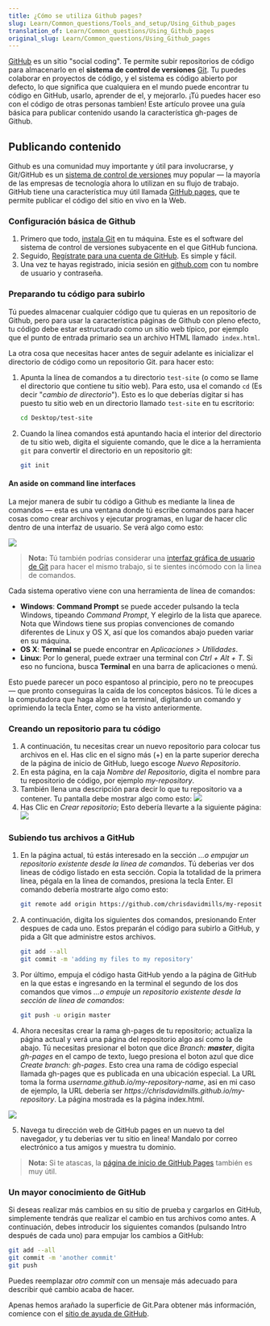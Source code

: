```yaml
---
title: ¿Cómo se utiliza Github pages?
slug: Learn/Common_questions/Tools_and_setup/Using_Github_pages
translation_of: Learn/Common_questions/Using_Github_pages
original_slug: Learn/Common_questions/Using_Github_pages
---
```


[GitHub](https://github.com/) es un sitio "social coding". Te permite subir repositorios de código para almacenarlo en el **sistema de control de versiones** [Git](http://git-scm.com/). Tu puedes colaborar en proyectos de código, y el sistema es código abierto por defecto, lo que significa que cualquiera en el mundo puede encontrar tu código en GitHub, usarlo, aprender de el, y mejorarlo. ¡Tú puedes hacer eso con el código de otras personas tambien! Este artículo provee una guía básica para publicar contenido usando la característica gh-pages de Github.

## Publicando contenido

Github es una comunidad muy importante y útil para involucrarse, y Git/GitHub es un [sistema de control de versiones](http://git-scm.com/book/en/v2/Getting-Started-About-Version-Control) muy popular — la mayoría de las empresas de tecnología ahora lo utilizan en su flujo de trabajo. GitHub tiene una característica muy útil llamada [GitHub pages](https://pages.github.com/), que te permite publicar el código del sitio en vivo en la Web.

### Configuración básica de Github

1.  Primero que todo, [instala Git](http://git-scm.com/downloads) en tu máquina. Este es el software del sistema de control de versiones subyacente en el que GitHub funciona.
2.  Seguido, [Regístrate para una cuenta de GitHub](https://github.com/join). Es simple y fácil.
3.  Una vez te hayas registrado, inicia sesión en [github.com](https://github.com) con tu nombre de usuario y contraseña.

### Preparando tu código para subirlo

Tú puedes almacenar cualquier código que tu quieras en un repositorio de Github, pero para usar la característica páginas de Github con pleno efecto, tu código debe estar estructurado como un sitio web típico, por ejemplo que el punto de entrada primario sea un archivo HTML llamado` index.html`.

La otra cosa que necesitas hacer antes de seguir adelante es inicializar el directorio de código como un repositorio Git. para hacer esto:

1.  Apunta la línea de comandos a tu directorio `test-site` (o como se llame el directorio que contiene tu sitio web). Para esto, usa el comando `cd` (Es decir "_cambio de directorio_"). Esto es lo que deberías digitar si has puesto tu sitio web en un directorio llamado `test-site` en tu escritorio:

    ```sh
    cd Desktop/test-site
    ```

2.  Cuando la línea comandos está apuntando hacia el interior del directorio de tu sitio web, digita el siguiente comando, que le dice a la herramienta `git` para convertir el directorio en un repositorio git:

    ```sh
    git init
    ```

#### An aside on command line interfaces

La mejor manera de subir tu código a Github es mediante la linea de comandos — esta es una ventana donde tú escribe comandos para hacer cosas como crear archivos y ejecutar programas, en lugar de hacer clic dentro de una interfaz de usuario. Se verá algo como esto:

![](https://mdn.mozillademos.org/files/9483/command-line.png)

> **Nota:** Tú también podrías considerar una [interfaz gráfica de usuario de Git](http://git-scm.com/downloads/guis) para hacer el mismo trabajo, si te sientes incómodo con la linea de comandos.

Cada sistema operativo viene con una herramienta de línea de comandos:

- **Windows**: **Command Prompt** se puede acceder pulsando la tecla Windows, tipeando _Command Prompt_, Y elegirlo de la lista que aparece. Nota que Windows tiene sus propias convenciones de comando diferentes de Linux y OS X, así que los comandos abajo pueden variar en su máquina.
- **OS X**: **Terminal** se puede encontrar en _Aplicaciones > Utilidades_.
- **Linux**: Por lo general, puede extraer una terminal con _Ctrl + Alt + T_. Si eso no funciona, busca **Terminal** en una barra de aplicaciones o menú.

Esto puede parecer un poco espantoso al principio, pero no te preocupes — que pronto conseguiras la caída de los conceptos básicos. Tú le dices a la computadora que haga algo en la terminal, digitando un comando y oprimiendo la tecla Enter, como se ha visto anteriormente.

### Creando un repositorio para tu código

1.  A continuación, tu necesitas crear un nuevo repositorio para colocar tus archivos en el. Has clic en el signo más (+) en la parte superior derecha de la página de inicio de GitHub, luego escoge _Nuevo Repositorio_.
2.  En esta página, en la caja _Nombre del Repositorio_, digita el nombre para tu repositorio de código, por ejemplo _my-repository_.
3.  También llena una descripción para decir lo que tu repositorio va a contener. Tu pantalla debe mostrar algo como esto:
    ![](https://mdn.mozillademos.org/files/12143/create-new-repo.png)
4.  Has Clic en _Crear repositorio_; Esto debería llevarte a la siguiente página:
    ![](https://mdn.mozillademos.org/files/12141/github-repo.png)

### Subiendo tus archivos a GitHub

1.  En la página actual, tú estás interesado en la sección _…o empujar un repositorio existente desde la línea de comandos_. Tú deberias ver dos lineas de código listado en esta sección. Copia la totalidad de la primera línea, pégala en la línea de comandos, presiona la tecla Enter. El comando debería mostrarte algo como esto:

    ```sh
    git remote add origin https://github.com/chrisdavidmills/my-repository.git
    ```

2.  A continuación, digita los siguientes dos comandos, presionando Enter despues de cada uno. Estos preparán el código para subirlo a GitHub, y pida a GIt que administre estos archivos.

    ```sh
    git add --all
    git commit -m 'adding my files to my repository'
    ```

3.  Por último, empuja el código hasta GitHub yendo a la página de GitHub en la que estas e ingresando en la terminal el segundo de los dos comandos que vimos _…o empuje un repositorio existente desde la sección de línea de comandos_:

    ```sh
    git push -u origin master
    ```

4.  Ahora necesitas crear la rama gh-pages de tu repositorio; actualiza la página actual y verá una página del repositorio algo así como la de abajo. Tú necesitas presionar el boton que dice _Branch: **master**_, digita _gh-pages_ en el campo de texto, luego presiona el boton azul que dice _Create branch: gh-pages_. Esto crea una rama de código especial llamada gh-pages que es publicada en una ubicación especial. La URL toma la forma _username.github.io/my-repository-name_, asi en mi caso de ejemplo, la URL debería ser _https\://chrisdavidmills.github.io/my-repository_. La página mostrada es la página index.html.

![](https://mdn.mozillademos.org/files/12145/repo-site.png)

5.  Navega tu dirección web de GitHub pages en un nuevo ta del navegador, y tu deberias ver tu sitio en linea! Mandalo por correo electrónico a tus amigos y muestra tu dominio.

> **Nota:** Si te atascas, la [página de inicio de GitHub Pages](https://pages.github.com/) también es muy útil.

### Un mayor conocimiento de GitHub

Si deseas realizar más cambios en su sitio de prueba y cargarlos en GitHub, simplemente tendrás que realizar el cambio en tus archivos como antes. A continuación, debes introducir los siguientes comandos (pulsando Intro después de cada uno) para empujar los cambios a GitHub:

```sh
git add --all
git commit -m 'another commit'
git push
```

Puedes reemplazar _otro commit_ con un mensaje más adecuado para describir qué cambio acaba de hacer.

Apenas hemos arañado la superficie de Git.Para obtener más información, comience con el [sitio de ayuda de GitHub](https://help.github.com/index.html).
